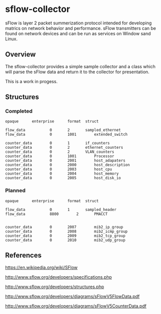 # sflow-collector

sFlow is layer 2 packet summerization protocol intended for developing matrics on network behavior and performance. sFlow transmitters can be found on network devices and can be run as services on Window sand Linux. 

## Overview

The sflow-collector provides a simple sample collector and a class which will parse the sFlow data and return it to the collector for presentation. 

This is a work in progess.

## Structures

### Completed

```
opaque		enterprise		format	struct

flow_data			0		2		sampled_ethernet
flow_data			0		1001		extended_switch	

counter_data		0		1		if_counters
counter_data		0		2		ethernet_counters
counter_data		0		2		VLAN_counters
counter_data		0		1001		Processor
counter_data		0		2001		host_adapaters
counter_data		0		2000		host_description
counter_data		0		2003		host_cpu
counter_data		0		2004		host_memory
counter_data		0		2005		host_disk_io
```

### Planned

```
opaque		enterprise		format	struct

flow_data			0		1		sampled_header
flow_data			8800		2		PMACCT


counter_data		0		2007		mib2_ip_group
counter_data		0		2008		mib2_icmp_group
counter_data		0		2009		mib2_tcp_group
counter_data		0		2010		mib2_udp_group
```

## References

https://en.wikipedia.org/wiki/SFlow

http://www.sflow.org/developers/specifications.php

http://www.sflow.org/developers/structures.php

http://www.sflow.org/developers/diagrams/sFlowV5FlowData.pdf

http://www.sflow.org/developers/diagrams/sFlowV5CounterData.pdf


